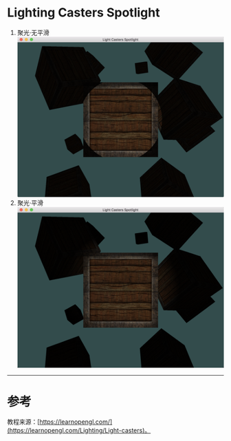# Lighting Casters Spotlight 

1. 聚光·无平滑
	![聚光·硬边](LightCastersSpotlight.png)
2. 聚光·平滑
	![聚光·平滑](LightCastersSpotlight_smooth.png)

---

# 参考
教程来源：[https://learnopengl.com/](https://learnopengl.com/Lighting/Light-casters)。
